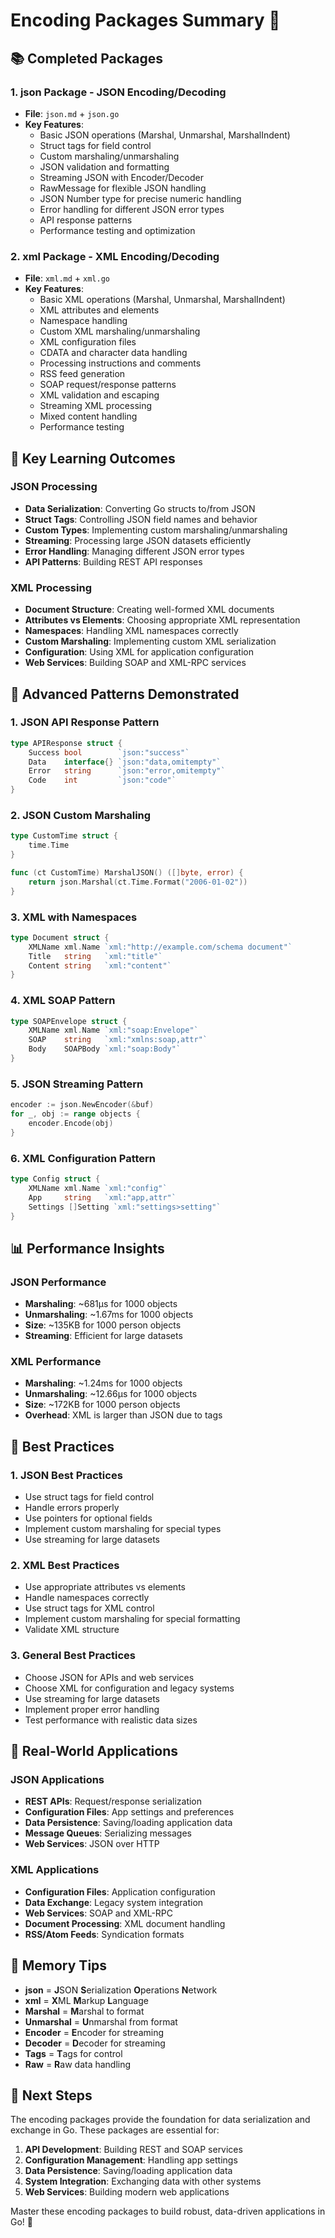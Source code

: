 # Encoding Packages Summary 📄

## 📚 Completed Packages

### 1. **json Package** - JSON Encoding/Decoding
- **File**: `json.md` + `json.go`
- **Key Features**:
  - Basic JSON operations (Marshal, Unmarshal, MarshalIndent)
  - Struct tags for field control
  - Custom marshaling/unmarshaling
  - JSON validation and formatting
  - Streaming JSON with Encoder/Decoder
  - RawMessage for flexible JSON handling
  - JSON Number type for precise numeric handling
  - Error handling for different JSON error types
  - API response patterns
  - Performance testing and optimization

### 2. **xml Package** - XML Encoding/Decoding
- **File**: `xml.md` + `xml.go`
- **Key Features**:
  - Basic XML operations (Marshal, Unmarshal, MarshalIndent)
  - XML attributes and elements
  - Namespace handling
  - Custom XML marshaling/unmarshaling
  - XML configuration files
  - CDATA and character data handling
  - Processing instructions and comments
  - RSS feed generation
  - SOAP request/response patterns
  - XML validation and escaping
  - Streaming XML processing
  - Mixed content handling
  - Performance testing

## 🎯 Key Learning Outcomes

### JSON Processing
- **Data Serialization**: Converting Go structs to/from JSON
- **Struct Tags**: Controlling JSON field names and behavior
- **Custom Types**: Implementing custom marshaling/unmarshaling
- **Streaming**: Processing large JSON datasets efficiently
- **Error Handling**: Managing different JSON error types
- **API Patterns**: Building REST API responses

### XML Processing
- **Document Structure**: Creating well-formed XML documents
- **Attributes vs Elements**: Choosing appropriate XML representation
- **Namespaces**: Handling XML namespaces correctly
- **Custom Marshaling**: Implementing custom XML serialization
- **Configuration**: Using XML for application configuration
- **Web Services**: Building SOAP and XML-RPC services

## 🚀 Advanced Patterns Demonstrated

### 1. **JSON API Response Pattern**
```go
type APIResponse struct {
    Success bool        `json:"success"`
    Data    interface{} `json:"data,omitempty"`
    Error   string      `json:"error,omitempty"`
    Code    int         `json:"code"`
}
```

### 2. **JSON Custom Marshaling**
```go
type CustomTime struct {
    time.Time
}

func (ct CustomTime) MarshalJSON() ([]byte, error) {
    return json.Marshal(ct.Time.Format("2006-01-02"))
}
```

### 3. **XML with Namespaces**
```go
type Document struct {
    XMLName xml.Name `xml:"http://example.com/schema document"`
    Title   string   `xml:"title"`
    Content string   `xml:"content"`
}
```

### 4. **XML SOAP Pattern**
```go
type SOAPEnvelope struct {
    XMLName xml.Name `xml:"soap:Envelope"`
    SOAP    string   `xml:"xmlns:soap,attr"`
    Body    SOAPBody `xml:"soap:Body"`
}
```

### 5. **JSON Streaming Pattern**
```go
encoder := json.NewEncoder(&buf)
for _, obj := range objects {
    encoder.Encode(obj)
}
```

### 6. **XML Configuration Pattern**
```go
type Config struct {
    XMLName xml.Name `xml:"config"`
    App     string   `xml:"app,attr"`
    Settings []Setting `xml:"settings>setting"`
}
```

## 📊 Performance Insights

### JSON Performance
- **Marshaling**: ~681µs for 1000 objects
- **Unmarshaling**: ~1.67ms for 1000 objects
- **Size**: ~135KB for 1000 person objects
- **Streaming**: Efficient for large datasets

### XML Performance
- **Marshaling**: ~1.24ms for 1000 objects
- **Unmarshaling**: ~12.66µs for 1000 objects
- **Size**: ~172KB for 1000 person objects
- **Overhead**: XML is larger than JSON due to tags

## 🎯 Best Practices

### 1. **JSON Best Practices**
- Use struct tags for field control
- Handle errors properly
- Use pointers for optional fields
- Implement custom marshaling for special types
- Use streaming for large datasets

### 2. **XML Best Practices**
- Use appropriate attributes vs elements
- Handle namespaces correctly
- Use struct tags for XML control
- Implement custom marshaling for special formatting
- Validate XML structure

### 3. **General Best Practices**
- Choose JSON for APIs and web services
- Choose XML for configuration and legacy systems
- Use streaming for large datasets
- Implement proper error handling
- Test performance with realistic data sizes

## 🔧 Real-World Applications

### JSON Applications
- **REST APIs**: Request/response serialization
- **Configuration Files**: App settings and preferences
- **Data Persistence**: Saving/loading application data
- **Message Queues**: Serializing messages
- **Web Services**: JSON over HTTP

### XML Applications
- **Configuration Files**: Application configuration
- **Data Exchange**: Legacy system integration
- **Web Services**: SOAP and XML-RPC
- **Document Processing**: XML document handling
- **RSS/Atom Feeds**: Syndication formats

## 🧠 Memory Tips

- **json** = **J**SON **S**erialization **O**perations **N**etwork
- **xml** = **X**ML **M**arkup **L**anguage
- **Marshal** = **M**arshal to format
- **Unmarshal** = **U**nmarshal from format
- **Encoder** = **E**ncoder for streaming
- **Decoder** = **D**ecoder for streaming
- **Tags** = **T**ags for control
- **Raw** = **R**aw data handling

## 🎉 Next Steps

The encoding packages provide the foundation for data serialization and exchange in Go. These packages are essential for:

1. **API Development**: Building REST and SOAP services
2. **Configuration Management**: Handling app settings
3. **Data Persistence**: Saving/loading application data
4. **System Integration**: Exchanging data with other systems
5. **Web Services**: Building modern web applications

Master these encoding packages to build robust, data-driven applications in Go! 🚀
